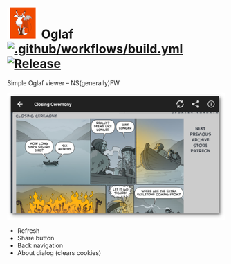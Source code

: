 # ![Oglaf](src/main/res/drawable-hdpi/ic_launcher.png) Oglaf [![.github/workflows/build.yml](https://github.com/billthefarmer/oglaf/workflows/.github/workflows/build.yml/badge.svg)](https://github.com/billthefarmer/oglaf/actions) [![Release](https://img.shields.io/github/release/billthefarmer/oglaf.svg?logo=github)](https://github.com/billthefarmer/oglaf/releases)

Simple Oglaf viewer &ndash; NS(generally)FW

![Oglaf](https://github.com/billthefarmer/billthefarmer.github.io/raw/master/images/Oglaf.png)

* Refresh
* Share button
* Back navigation
* About dialog (clears cookies)
